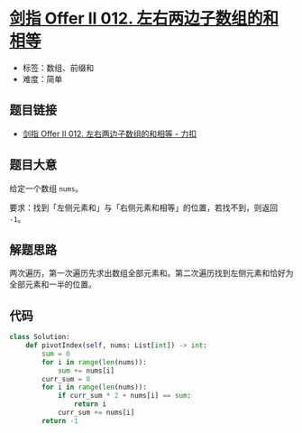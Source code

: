 # [剑指 Offer II 012. 左右两边子数组的和相等](https://leetcode.cn/problems/tvdfij/)

- 标签：数组、前缀和
- 难度：简单

## 题目链接

- [剑指 Offer II 012. 左右两边子数组的和相等 - 力扣](https://leetcode.cn/problems/tvdfij/)

## 题目大意

给定一个数组 `nums`。

要求：找到「左侧元素和」与「右侧元素和相等」的位置，若找不到，则返回 `-1`。

## 解题思路

两次遍历，第一次遍历先求出数组全部元素和。第二次遍历找到左侧元素和恰好为全部元素和一半的位置。

## 代码

```python
class Solution:
    def pivotIndex(self, nums: List[int]) -> int:
        sum = 0
        for i in range(len(nums)):
            sum += nums[i]
        curr_sum = 0
        for i in range(len(nums)):
            if curr_sum * 2 + nums[i] == sum:
                return i
            curr_sum += nums[i]
        return -1
```

